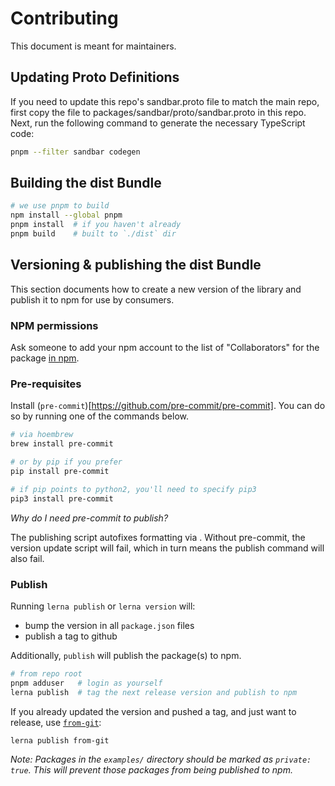 # Contributing

This document is meant for maintainers.

## Updating Proto Definitions

If you need to update this repo's sandbar.proto file to match the main repo,
first copy the file to packages/sandbar/proto/sandbar.proto in this repo. Next,
run the following command to generate the necessary TypeScript code:

```sh
pnpm --filter sandbar codegen
```

## Building the dist Bundle

```sh
# we use pnpm to build
npm install --global pnpm
pnpm install  # if you haven't already
pnpm build    # built to `./dist` dir
```

## Versioning & publishing the dist Bundle

This section documents how to create a new version of the library and publish it
to npm for use by consumers.

### NPM permissions

Ask someone to add your npm account to the list of "Collaborators" for the
package [in npm](https://www.npmjs.com/package/sandbar/access).

### Pre-requisites

Install (`pre-commit`)[https://github.com/pre-commit/pre-commit]. You can do so
by running one of the commands below.

```sh
# via hoembrew
brew install pre-commit

# or by pip if you prefer
pip install pre-commit

# if pip points to python2, you'll need to specify pip3
pip3 install pre-commit
```

_Why do I need pre-commit to publish?_

The publishing script autofixes formatting via . Without pre-commit, the version
update script will fail, which in turn means the publish command will also fail.

### Publish

Running `lerna publish` or `lerna version` will:

- bump the version in all `package.json` files
- publish a tag to github

Additionally, `publish` will publish the package(s) to npm.

```sh
# from repo root
pnpm adduser   # login as yourself
lerna publish  # tag the next release version and publish to npm
```

If you already updated the version and pushed a tag, and just want to release,
use
[`from-git`](https://github.com/lerna/lerna/tree/main/commands/publish#bump-from-git):

```sh
lerna publish from-git
```

_Note: Packages in the `examples/` directory should be marked as
`private: true`. This will prevent those packages from being published to npm._
